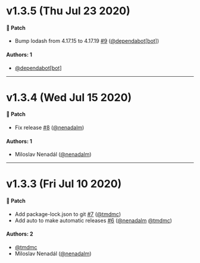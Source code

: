 # v1.3.5 (Thu Jul 23 2020)

#### 🐾 Patch

- Bump lodash from 4.17.15 to 4.17.19 [#9](https://github.com/gisat-panther/ptr-core/pull/9) ([@dependabot[bot]](https://github.com/dependabot[bot]))

#### Authors: 1

- [@dependabot[bot]](https://github.com/dependabot[bot])

---

# v1.3.4 (Wed Jul 15 2020)

#### 🐾 Patch

- Fix release [#8](https://github.com/gisat-panther/ptr-core/pull/8) ([@nenadalm](https://github.com/nenadalm))

#### Authors: 1

- Miloslav Nenadál ([@nenadalm](https://github.com/nenadalm))

---

# v1.3.3 (Fri Jul 10 2020)

#### 🐾 Patch

- Add package-lock.json to git [#7](https://github.com/gisat-panther/ptr-core/pull/7) ([@tmdmc](https://github.com/tmdmc))
- Add auto to make automatic releases [#6](https://github.com/gisat-panther/ptr-core/pull/6) ([@nenadalm](https://github.com/nenadalm) [@tmdmc](https://github.com/tmdmc))

#### Authors: 2

- [@tmdmc](https://github.com/tmdmc)
- Miloslav Nenadál ([@nenadalm](https://github.com/nenadalm))
